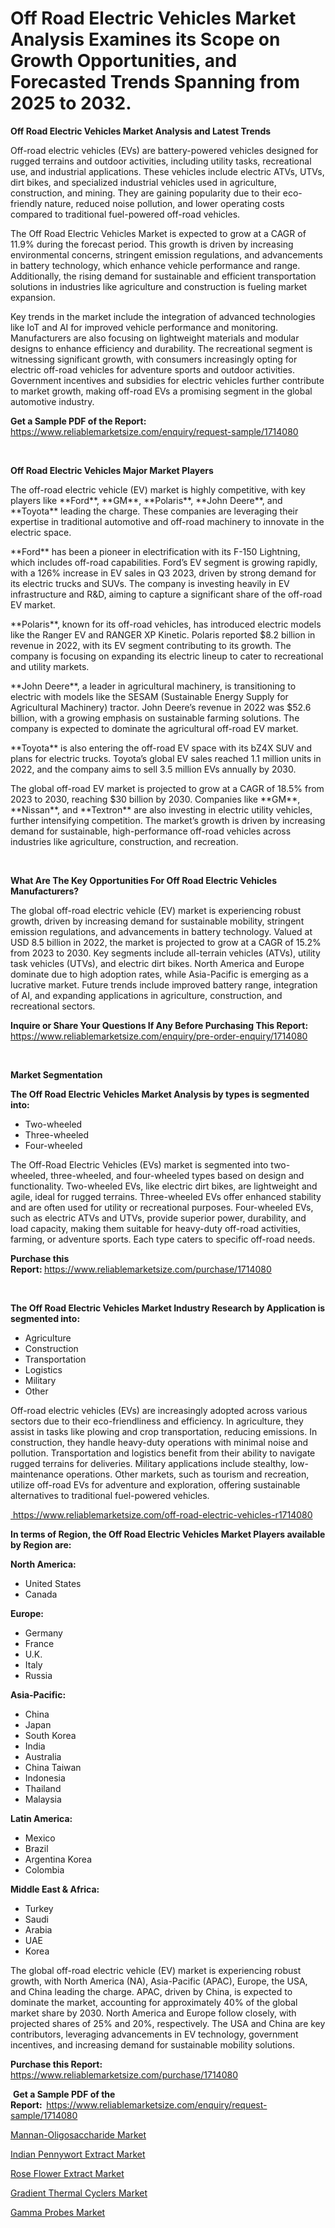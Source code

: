 <p><h1>Off Road Electric Vehicles Market Analysis Examines its Scope on Growth Opportunities, and Forecasted Trends Spanning from 2025 to 2032.</h1></p><p><strong>Off Road Electric Vehicles Market Analysis and Latest Trends</strong></p>
<p><p>Off-road electric vehicles (EVs) are battery-powered vehicles designed for rugged terrains and outdoor activities, including utility tasks, recreational use, and industrial applications. These vehicles include electric ATVs, UTVs, dirt bikes, and specialized industrial vehicles used in agriculture, construction, and mining. They are gaining popularity due to their eco-friendly nature, reduced noise pollution, and lower operating costs compared to traditional fuel-powered off-road vehicles.</p><p>The Off Road Electric Vehicles Market is expected to grow at a CAGR of 11.9% during the forecast period. This growth is driven by increasing environmental concerns, stringent emission regulations, and advancements in battery technology, which enhance vehicle performance and range. Additionally, the rising demand for sustainable and efficient transportation solutions in industries like agriculture and construction is fueling market expansion.</p><p>Key trends in the market include the integration of advanced technologies like IoT and AI for improved vehicle performance and monitoring. Manufacturers are also focusing on lightweight materials and modular designs to enhance efficiency and durability. The recreational segment is witnessing significant growth, with consumers increasingly opting for electric off-road vehicles for adventure sports and outdoor activities. Government incentives and subsidies for electric vehicles further contribute to market growth, making off-road EVs a promising segment in the global automotive industry.</p></p>
<p><strong>Get a Sample PDF of the Report:&nbsp;</strong> <a href="https://www.reliablemarketsize.com/enquiry/request-sample/1714080?utm_campaign=1991&utm_medium=2&utm_source=Github&utm_content=ia&utm_term=21012025&utm_id=off-road-electric-vehicles">https://www.reliablemarketsize.com/enquiry/request-sample/1714080</a></p>
<p>&nbsp;</p>
<p><strong>Off Road Electric Vehicles Major Market Players</strong></p>
<p><p>The off-road electric vehicle (EV) market is highly competitive, with key players like **Ford**, **GM**, **Polaris**, **John Deere**, and **Toyota** leading the charge. These companies are leveraging their expertise in traditional automotive and off-road machinery to innovate in the electric space.</p><p>**Ford** has been a pioneer in electrification with its F-150 Lightning, which includes off-road capabilities. Ford’s EV segment is growing rapidly, with a 126% increase in EV sales in Q3 2023, driven by strong demand for its electric trucks and SUVs. The company is investing heavily in EV infrastructure and R&D, aiming to capture a significant share of the off-road EV market.</p><p>**Polaris**, known for its off-road vehicles, has introduced electric models like the Ranger EV and RANGER XP Kinetic. Polaris reported $8.2 billion in revenue in 2022, with its EV segment contributing to its growth. The company is focusing on expanding its electric lineup to cater to recreational and utility markets.</p><p>**John Deere**, a leader in agricultural machinery, is transitioning to electric with models like the SESAM (Sustainable Energy Supply for Agricultural Machinery) tractor. John Deere’s revenue in 2022 was $52.6 billion, with a growing emphasis on sustainable farming solutions. The company is expected to dominate the agricultural off-road EV market.</p><p>**Toyota** is also entering the off-road EV space with its bZ4X SUV and plans for electric trucks. Toyota’s global EV sales reached 1.1 million units in 2022, and the company aims to sell 3.5 million EVs annually by 2030.</p><p>The global off-road EV market is projected to grow at a CAGR of 18.5% from 2023 to 2030, reaching $30 billion by 2030. Companies like **GM**, **Nissan**, and **Textron** are also investing in electric utility vehicles, further intensifying competition. The market’s growth is driven by increasing demand for sustainable, high-performance off-road vehicles across industries like agriculture, construction, and recreation.</p></p>
<p>&nbsp;</p>
<p><strong>What Are The Key Opportunities For Off Road Electric Vehicles Manufacturers?</strong></p>
<p><p>The global off-road electric vehicle (EV) market is experiencing robust growth, driven by increasing demand for sustainable mobility, stringent emission regulations, and advancements in battery technology. Valued at USD 8.5 billion in 2022, the market is projected to grow at a CAGR of 15.2% from 2023 to 2030. Key segments include all-terrain vehicles (ATVs), utility task vehicles (UTVs), and electric dirt bikes. North America and Europe dominate due to high adoption rates, while Asia-Pacific is emerging as a lucrative market. Future trends include improved battery range, integration of AI, and expanding applications in agriculture, construction, and recreational sectors.</p></p>
<p><strong>Inquire or Share Your Questions If Any Before Purchasing This Report:</strong> <a href="https://www.reliablemarketsize.com/enquiry/pre-order-enquiry/1714080?utm_campaign=1991&utm_medium=2&utm_source=Github&utm_content=ia&utm_term=21012025&utm_id=off-road-electric-vehicles">https://www.reliablemarketsize.com/enquiry/pre-order-enquiry/1714080</a></p>
<p>&nbsp;</p>
<p><strong>Market Segmentation</strong></p>
<p><strong>The Off Road Electric Vehicles Market Analysis by types is segmented into:</strong></p>
<p><ul><li>Two-wheeled</li><li>Three-wheeled</li><li>Four-wheeled</li></ul></p>
<p><p>The Off-Road Electric Vehicles (EVs) market is segmented into two-wheeled, three-wheeled, and four-wheeled types based on design and functionality. Two-wheeled EVs, like electric dirt bikes, are lightweight and agile, ideal for rugged terrains. Three-wheeled EVs offer enhanced stability and are often used for utility or recreational purposes. Four-wheeled EVs, such as electric ATVs and UTVs, provide superior power, durability, and load capacity, making them suitable for heavy-duty off-road activities, farming, or adventure sports. Each type caters to specific off-road needs.</p></p>
<p><strong>Purchase this Report:&nbsp;</strong><a href="https://www.reliablemarketsize.com/purchase/1714080?utm_campaign=1991&utm_medium=2&utm_source=Github&utm_content=ia&utm_term=21012025&utm_id=off-road-electric-vehicles">https://www.reliablemarketsize.com/purchase/1714080</a></p>
<p>&nbsp;</p>
<p><strong>The Off Road Electric Vehicles Market Industry Research by Application is segmented into:</strong></p>
<p><ul><li>Agriculture</li><li>Construction</li><li>Transportation</li><li>Logistics</li><li>Military</li><li>Other</li></ul></p>
<p><p>Off-road electric vehicles (EVs) are increasingly adopted across various sectors due to their eco-friendliness and efficiency. In agriculture, they assist in tasks like plowing and crop transportation, reducing emissions. In construction, they handle heavy-duty operations with minimal noise and pollution. Transportation and logistics benefit from their ability to navigate rugged terrains for deliveries. Military applications include stealthy, low-maintenance operations. Other markets, such as tourism and recreation, utilize off-road EVs for adventure and exploration, offering sustainable alternatives to traditional fuel-powered vehicles.</p></p>
<p><a href="https://www.reliablemarketsize.com/off-road-electric-vehicles-r1714080?utm_campaign=1991&utm_medium=2&utm_source=Github&utm_content=ia&utm_term=21012025&utm_id=off-road-electric-vehicles">&nbsp;https://www.reliablemarketsize.com/off-road-electric-vehicles-r1714080</a></p>
<p><strong>In terms of Region, the Off Road Electric Vehicles Market Players available by Region are:</strong></p>
<p>
    <p> <strong> North America: </strong>
        <ul>
            <li>United States</li>
            <li>Canada</li>
        </ul>
        </p> 
    <p> <strong> Europe: </strong>
        <ul>
            <li>Germany</li>
            <li>France</li>
            <li>U.K.</li>
            <li>Italy</li>
            <li>Russia</li>
        </ul>
        </p> 
    <p> <strong> Asia-Pacific: </strong>
        <ul>
            <li>China</li>
            <li>Japan</li>
            <li>South Korea</li>
            <li>India</li>
            <li>Australia</li>
            <li>China Taiwan</li>
            <li>Indonesia</li>
            <li>Thailand</li>
            <li>Malaysia</li>
        </ul>
        </p> 
    <p> <strong> Latin America: </strong>
        <ul>
            <li>Mexico</li>
            <li>Brazil</li>
            <li>Argentina Korea</li>
            <li>Colombia</li>
        </ul>
        </p> 
    <p> <strong> Middle East & Africa: </strong>
        <ul>
            <li>Turkey</li>
            <li>Saudi</li>
            <li>Arabia</li>
            <li>UAE</li>
            <li>Korea</li>
        </ul>
    </p>
    </p>
<p><p>The global off-road electric vehicle (EV) market is experiencing robust growth, with North America (NA), Asia-Pacific (APAC), Europe, the USA, and China leading the charge. APAC, driven by China, is expected to dominate the market, accounting for approximately 40% of the global market share by 2030. North America and Europe follow closely, with projected shares of 25% and 20%, respectively. The USA and China are key contributors, leveraging advancements in EV technology, government incentives, and increasing demand for sustainable mobility solutions.</p></p>
<p><strong>Purchase this Report: </strong><a href="https://www.reliablemarketsize.com/purchase/1714080?utm_campaign=1991&utm_medium=2&utm_source=Github&utm_content=ia&utm_term=21012025&utm_id=off-road-electric-vehicles">https://www.reliablemarketsize.com/purchase/1714080</a></p>
<p>&nbsp;<strong>Get a Sample PDF of the Report:&nbsp;&nbsp;</strong><a href="https://www.reliablemarketsize.com/enquiry/request-sample/1714080?utm_campaign=1991&utm_medium=2&utm_source=Github&utm_content=ia&utm_term=21012025&utm_id=off-road-electric-vehicles">https://www.reliablemarketsize.com/enquiry/request-sample/1714080</a></p>
<p><strong></strong></p>
<p><p><a href="https://www.linkedin.com/pulse/mannan-oligosaccharide-market-analysis-industry-forecast-projected-tnvje?utm_campaign=1991&utm_medium=2&utm_source=Github&utm_content=ia&utm_term=21012025&utm_id=off-road-electric-vehicles">Mannan-Oligosaccharide Market</a></p><p><a href="https://www.linkedin.com/pulse/indian-pennywort-extract-market-global-share-ranking-mwy2e?utm_campaign=1991&utm_medium=2&utm_source=Github&utm_content=ia&utm_term=21012025&utm_id=off-road-electric-vehicles">Indian Pennywort Extract Market</a></p><p><a href="https://www.linkedin.com/pulse/revenue-analysis-rose-flower-extract-market-projected-q39tc?utm_campaign=1991&utm_medium=2&utm_source=Github&utm_content=ia&utm_term=21012025&utm_id=off-road-electric-vehicles">Rose Flower Extract Market</a></p><p><a href="https://www.linkedin.com/pulse/research-report-analysis-gradient-thermal-cyclers-market-1frce?utm_campaign=1991&utm_medium=2&utm_source=Github&utm_content=ia&utm_term=21012025&utm_id=off-road-electric-vehicles">Gradient Thermal Cyclers Market</a></p><p><a href="https://www.linkedin.com/pulse/gamma-probes-industry-outlook-20252032-revenue-growth-ireoe?utm_campaign=1991&utm_medium=2&utm_source=Github&utm_content=ia&utm_term=21012025&utm_id=off-road-electric-vehicles">Gamma Probes Market</a></p></p>